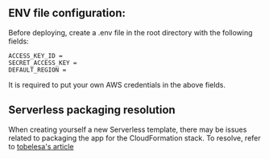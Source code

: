 ## ENV file configuration:
Before deploying, create a .env file in the root directory with the following fields:
```
ACCESS_KEY_ID = 
SECRET_ACCESS_KEY = 
DEFAULT_REGION = 
```
It is required to put your own AWS credentials in the above fields.

## Serverless packaging resolution
When creating yourself a new Serverless template, there may be issues related to packaging the app for the CloudFormation stack. To resolve, refer to [tobelesa's article](https://forum.serverless.com/t/emfile-too-many-open-files-error-while-ci-cd-deploy/14245/9)
